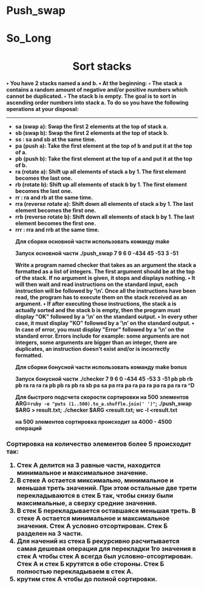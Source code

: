 # Push_swap
# So_Long
<h1 align="center">
Sort stacks
<h4>
• You have 2 stacks named a and b.
• At the beginning:
◦ The stack a contains a random amount of negative and/or positive numbers
which cannot be duplicated.
◦ The stack b is empty.
The goal is to sort in ascending order numbers into stack a. To do so you have the
following operations at your disposal:
<hr>
   <ul>
   <li>sa (swap a): Swap the first 2 elements at the top of stack a.</li>
   <li>sb (swap b): Swap the first 2 elements at the top of stack b.</li>
   <li>ss : sa and sb at the same time.</li>
   <li>pa (push a): Take the first element at the top of b and put it at the top of a.</li>
   <li>pb (push b): Take the first element at the top of a and put it at the top of b.</li>
   <li>ra (rotate a): Shift up all elements of stack a by 1. The first element becomes the last one.</li>
   <li>rb (rotate b): Shift up all elements of stack b by 1. The first element becomes the last one.</li>
   <li>rr : ra and rb at the same time.</li>
   <li>rra (reverse rotate a): Shift down all elements of stack a by 1. The last element becomes the first one.</li>
   <li>rrb (reverse rotate b): Shift down all elements of stack b by 1. The last element becomes the first one.</li>
   <li>rrr : rra and rrb at the same time.</li>
   

Для сборки основной части использовать команду 
make

Запуск  основной части
./push_swap 7 9 6 0 -434 45 -53 3 -51 


Write a program named checker that takes as an argument the stack a formatted as a list of integers. The first argument should be at the top of the stack. If no argument is given, it stops and displays nothing.
• It will then wait and read instructions on the standard input, each instruction will
be followed by ’\n’. Once all the instructions have been read, the program has to
execute them on the stack received as an argument.
• If after executing those instructions, the stack a is actually sorted and the stack b
is empty, then the program must display "OK" followed by a ’\n’ on the standard output.
• In every other case, it must display "KO" followed by a ’\n’ on the standard output.
• In case of error, you must display "Error" followed by a ’\n’ on the standard error. Errors include for example: some arguments are not integers, some arguments are bigger than an integer, there are duplicates, an instruction doesn’t exist and/or is incorrectly formatted.

Для сборки бонусной части использовать команду 
make bonus

Запуск бонусной части
./checker 7 9 6 0 -434 45 -53 3 -51
pb
pb
rb
pb
ra
ra
ra
ra
pb
pb
ra
pb
ra
sb
pa
sa
pa
rra
pa
ra
pa
ra
pa
ra
pa
ra
ra
^D

Для быстрого подсчета скорости сортировки на 500 элементов
ARG=`ruby -e "puts (1..500).to_a.shuffle.join(' ')"`; ./push_swap $ARG > result.txt; ./checker $ARG <result.txt; wc -l <result.txt

на 500 элементов сортировка происходит за 4000 - 4500 операций
</h4>
<h3>

Сортировка на количество элементов более 5 происходит так:
1. Стек А делится на 3 равные части, находится минимальное и максимальное значение.
2. В стеке А остается миксимально, минимальное и меньшая треть значений. При этом остальные две трети перекладываются в стек Б так, чтобы снизу были максимальные, а сверху средние значения.
3. В стек Б перекладывается оставшаяся меньшая треть. В стеке А остается минимальное и максимальное значения. Стек А условно отсортирован. Стек Б разделен на 3 части.
4. Для начений из стека Б рекурсивно расчитывается самая дешевая операция для перекладки 1го значения в стек А чтобы стек А всегда был условно-отсортирован. Стек А и стек Б крутятся в обе стороны. Стек Б полностью перекладываем в стек А.
5. крутим стек А чтобы до полной сортировки.
</h3>
